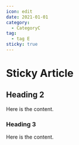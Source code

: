 ```yaml
---
icon: edit
date: 2021-01-01
category:
  - CategoryC
tag:
  - tag E
sticky: true
---
```


# Sticky Article

## Heading 2

Here is the content.

### Heading 3

Here is the content.
